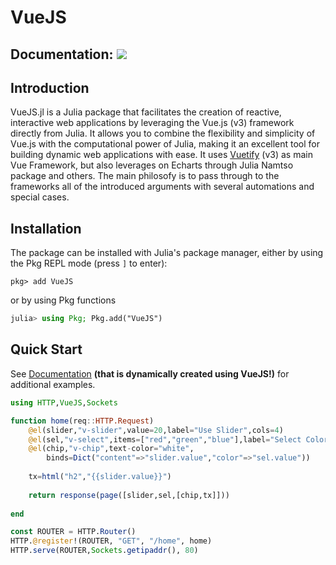 # VueJS

## Documentation: [![](https://img.shields.io/badge/docs-stable-blue.svg)](https://antonioloureiro.github.io/VueJS.jl/)

## Introduction

VueJS.jl is a Julia package that facilitates the creation of reactive, interactive web applications by leveraging the Vue.js (v3) framework directly from Julia. It allows you to combine the flexibility and simplicity of Vue.js with the computational power of Julia, making it an excellent tool for building dynamic web applications with ease.
It uses [Vuetify](https://vuetifyjs.com/en/) (v3) as main Vue Framework, but also leverages on Echarts through Julia Namtso package and others.
The main philosofy is to pass through to the frameworks all of the introduced arguments with several automations and special cases.

## Installation

The package can be installed with Julia's package manager,
either by using the Pkg REPL mode (press `]` to enter):
```
pkg> add VueJS
```
or by using Pkg functions
```julia
julia> using Pkg; Pkg.add("VueJS")
```

## Quick Start
See [Documentation](https://antonioloureiro.github.io/VueJS.jl/) **(that is dynamically created using VueJS!)** for additional examples.

```julia
using HTTP,VueJS,Sockets

function home(req::HTTP.Request)
    @el(slider,"v-slider",value=20,label="Use Slider",cols=4)
    @el(sel,"v-select",items=["red","green","blue"],label="Select Color",value="red")
    @el(chip,"v-chip",text-color="white",
        binds=Dict("content"=>"slider.value","color"=>"sel.value"))
        
    tx=html("h2","{{slider.value}}")
    
    return response(page([slider,sel,[chip,tx]]))
    
end

const ROUTER = HTTP.Router()
HTTP.@register!(ROUTER, "GET", "/home", home)
HTTP.serve(ROUTER,Sockets.getipaddr(), 80)
```
